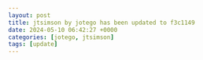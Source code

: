 ```yaml
---
layout: post
title: jtsimson by jotego has been updated to f3c1149
date: 2024-05-10 06:42:27 +0000
categories: [jotego, jtsimson]
tags: [update]
---
```


